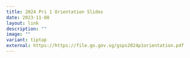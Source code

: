 ```yaml
---
title: 2024 Pri 1 Orientation Slides
date: 2023-11-08
layout: link
description: ""
image: ""
variant: tiptap
external: https://https://file.go.gov.sg/gsps2024p1orientation.pdf
---
```

